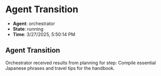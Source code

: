 # Agent Transition

- **Agent**: orchestrator
- **State**: running
- **Time**: 3/27/2025, 5:50:14 PM

## Agent Transition

Orchestrator received results from planning for step: Compile essential Japanese phrases and travel tips for the handbook.

